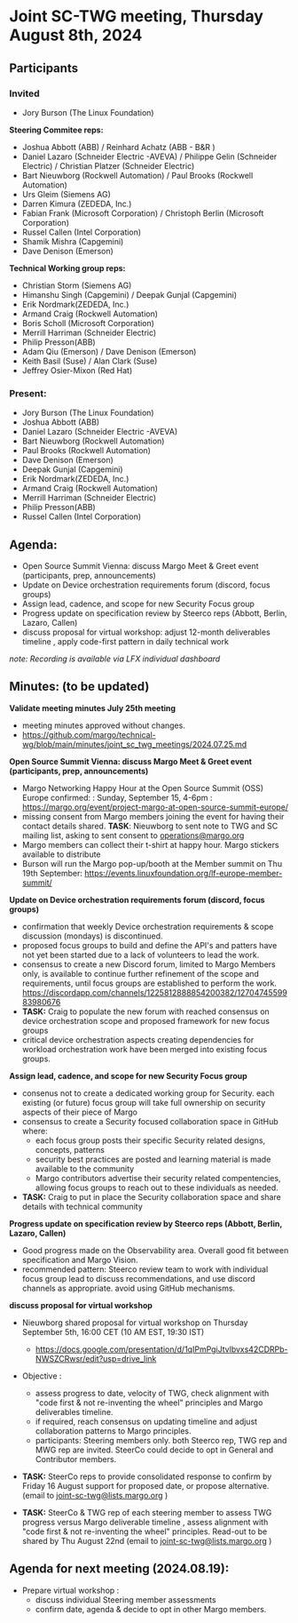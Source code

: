 # Joint SC-TWG meeting, Thursday August 8th, 2024 

## Participants
### Invited
* Jory Burson (The Linux Foundation)

**Steering Commitee reps:**

* Joshua Abbott (ABB) / Reinhard Achatz (ABB - B&R )
* Daniel Lazaro (Schneider Electric -AVEVA) / Philippe Gelin (Schneider Electric) / Christian Platzer (Schneider Electric)
* Bart Nieuwborg (Rockwell Automation) / Paul Brooks (Rockwell Automation)
* Urs Gleim (Siemens AG)
* Darren Kimura (ZEDEDA, Inc.)
* Fabian Frank (Microsoft Corporation) / Christoph Berlin (Microsoft Corporation)
* Russel Callen (Intel Corporation)
* Shamik Mishra (Capgemini)
* Dave Denison (Emerson)

**Technical Working group reps:**
* Christian Storm (Siemens AG)
* Himanshu Singh (Capgemini) /  Deepak Gunjal (Capgemini)
* Erik Nordmark(ZEDEDA, Inc.)
* Armand Craig (Rockwell Automation)
* Boris Scholl (Microsoft Corporation)
* Merrill Harriman (Schneider Electric)
* Philip Presson(ABB)
* Adam Qiu (Emerson) / Dave Denison (Emerson)
* Keith Basil (Suse) / Alan Clark (Suse)
* Jeffrey Osier-Mixon (Red Hat)


### Present:
* Jory Burson (The Linux Foundation)
* Joshua Abbott (ABB)
* Daniel Lazaro (Schneider Electric -AVEVA)
* Bart Nieuwborg (Rockwell Automation)
* Paul Brooks (Rockwell Automation)
* Dave Denison (Emerson)
* Deepak Gunjal (Capgemini)
* Erik Nordmark(ZEDEDA, Inc.)
* Armand Craig (Rockwell Automation)
* Merrill Harriman (Schneider Electric)
* Philip Presson(ABB)
* Russel Callen (Intel Corporation)



## Agenda:

* Open Source Summit Vienna: discuss Margo Meet & Greet event (participants, prep, announcements)
* Update on Device orchestration requirements forum (discord, focus groups)
* Assign lead, cadence, and scope for new Security Focus group
* Progress update on specification review by Steerco reps (Abbott, Berlin, Lazaro, Callen)
* discuss proposal for virtual workshop: adjust 12-month deliverables timeline , apply code-first pattern in daily technical work


_note: Recording is available via LFX individual dashboard_

## Minutes: (to be updated)


**Validate meeting minutes July 25th meeting**

* meeting minutes approved without changes.
* https://github.com/margo/technical-wg/blob/main/minutes/joint_sc_twg_meetings/2024.07.25.md

**Open Source Summit Vienna: discuss Margo Meet & Greet event (participants, prep, announcements)**

* Margo Networking Happy Hour at the Open Source Summit (OSS)  Europe confirmed: : Sunday, September 15, 4-6pm : https://margo.org/event/project-margo-at-open-source-summit-europe/
* missing consent from Margo members joining the event for having their contact details shared. **TASK**: Nieuwborg to sent note to TWG and SC mailing list, asking to sent consent to operations@margo.org
* Margo members can collect their t-shirt at happy hour. Margo stickers available to distribute
* Burson  will run the Margo pop-up/booth at the Member summit on Thu 19th September: https://events.linuxfoundation.org/lf-europe-member-summit/  


**Update on Device orchestration requirements forum (discord, focus groups)**

* confirmation that weekly Device orchestration requirements & scope discussion (mondays) is discontinued. 
* proposed focus groups to build and define the API's and patters have not yet been started due to a lack of volunteers to lead the work.
* consensus to create a new Discord forum, limited to Margo Members only, is available to continue further refinement of the scope and requirements, until focus groups are established to perform the work. https://discordapp.com/channels/1225812888854200382/1270474559983980676 
* **TASK:** Craig to populate the new forum with reached consensus on device orchestration scope and proposed framework for new focus groups
* critical device orchestration aspects creating dependencies for workload orchestration work have been merged into existing focus groups.

**Assign lead, cadence, and scope for new Security Focus group**

* consenus not to create a dedicated working group for Security. each existing (or future) focus group will take full ownership on security aspects of their piece of Margo
* consensus to create a Security focused collaboration space in GitHub where:
    * each focus group posts their specific Security related designs, concepts, patterns
    * security best practices are posted and learning material is made available to the community
    * Margo contributors advertise their security related compentencies, allowing focus groups to reach out to these individuals as needed.
* **TASK:** Craig to put in place the Security collaboration space and share details with technical community

**Progress update on specification review by Steerco reps (Abbott, Berlin, Lazaro, Callen)**

* Good progress made on the Observability area. Overall good fit between specification and Margo Vision.
* recommended pattern: Steerco review team to work with individual focus group lead to discuss recommendations, and use discord channels as appropriate. avoid using GitHub mechanisms.


**discuss proposal for virtual workshop**

* Nieuwborg shared proposal for virtual workshop on Thursday September 5th, 16:00 CET (10 AM EST, 19:30 IST)
    * https://docs.google.com/presentation/d/1qIPmPgiJtvlbvxs42CDRPb-NWSZCRwsr/edit?usp=drive_link

* Objective : 
   * assess progress to date, velocity of TWG, check alignment with "code first & not re-inventing the wheel" principles and Margo deliverables timeline.
   * if required, reach consensus on updating timeline and adjust collaboration patterns to Margo principles.
   * participants: Steering members only. both Steerco rep, TWG rep and MWG rep are invited. SteerCo could decide to opt in General and Contributor members.
* **TASK:** SteerCo reps to provide consolidated response to confirm by Friday 16 August support for proposed date, or propose alternative. (email to joint-sc-twg@lists.margo.org )  
* **TASK:** SteerCo & TWG rep of each steering member to assess TWG progress versus Margo deliverable timeline , assess alignment with "code first & not re-inventing the wheel" principles. Read-out to be shared by Thu August 22nd (email to joint-sc-twg@lists.margo.org )


## Agenda for next meeting (2024.08.19):

* Prepare virtual workshop :
    * discuss individual Steering member assessments
    * confirm date, agenda & decide to opt in other Margo members.
    
